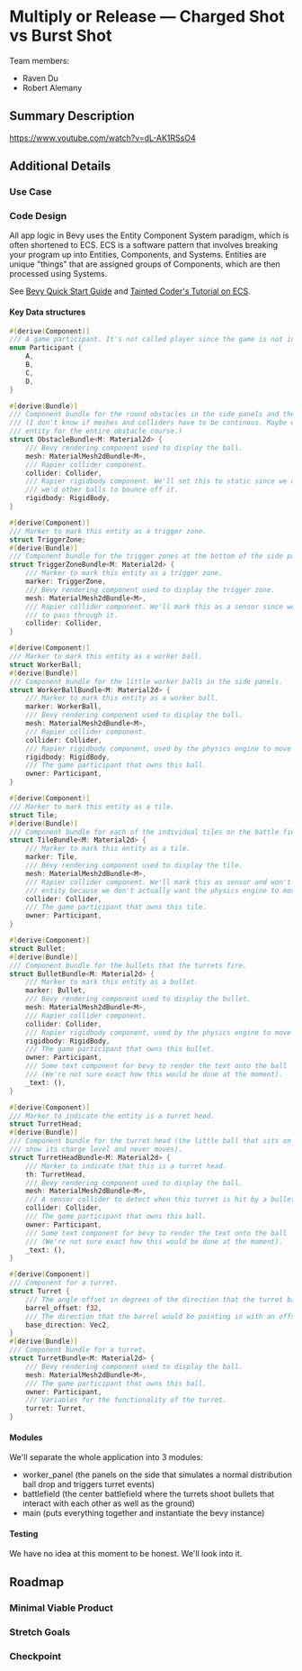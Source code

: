 # Multiply or Release — Charged Shot vs Burst Shot

Team members:

- Raven Du
- Robert Alemany

## Summary Description

https://www.youtube.com/watch?v=dL-AK1RSsO4

## Additional Details

### Use Case

### Code Design

All app logic in Bevy uses the Entity Component System paradigm, which is often shortened to ECS. 
ECS is a software pattern that involves breaking your program up into Entities, Components, and 
Systems. Entities are unique "things" that are assigned groups of Components, which are then 
processed using Systems.

See [Bevy Quick Start Guide](https://bevyengine.org/learn/quick-start/getting-started/ecs/) and 
[Tainted Coder's Tutorial on ECS](https://taintedcoders.com/bevy/ecs/).

#### Key Data structures

```rust
#[derive(Component)]
/// A game participant. It's not called player since the game is not interactive.
enum Participant {
    A,
    B,
    C,
    D,
}

#[derive(Bundle)]
/// Component bundle for the round obstacles in the side panels and the walls.
/// (I don't know if meshes and colliders have to be continous. Maybe we can just make a single
/// entity for the entire obstacle course.)
struct ObstacleBundle<M: Material2d> {
    /// Bevy rendering component used to display the ball.
    mesh: MaterialMesh2dBundle<M>,
    /// Rapier collider component.
    collider: Collider,
    /// Rapier rigidbody component. We'll set this to static since we don't want these to move, but
    /// we'd other balls to bounce off it.
    rigidbody: RigidBody,
}

#[derive(Component)]
/// Marker to mark this entity as a trigger zone.
struct TriggerZone;
#[derive(Bundle)]
/// Component bundle for the trigger zones at the bottom of the side panels.
struct TriggerZoneBundle<M: Material2d> {
    /// Marker to mark this entity as a trigger zone.
    marker: TriggerZone,
    /// Bevy rendering component used to display the trigger zone.
    mesh: MaterialMesh2dBundle<M>,
    /// Rapier collider component. We'll mark this as a sensor since we want the balls to be able
    /// to pass through it.
    collider: Collider,
}

#[derive(Component)]
/// Marker to mark this entity as a worker ball.
struct WorkerBall;
#[derive(Bundle)]
/// Component bundle for the little worker balls in the side panels.
struct WorkerBallBundle<M: Material2d> {
    /// Marker to mark this entity as a worker ball.
    marker: WorkerBall,
    /// Bevy rendering component used to display the ball.
    mesh: MaterialMesh2dBundle<M>,
    /// Rapier collider component.
    collider: Collider,
    /// Rapier rigidbody component, used by the physics engine to move the entity.
    rigidbody: RigidBody,
    /// The game participant that owns this ball.
    owner: Participant,
}

#[derive(Component)]
/// Marker to mark this entity as a tile.
struct Tile;
#[derive(Bundle)]
/// Component bundle for each of the individual tiles on the battle field.
struct TileBundle<M: Material2d> {
    /// Marker to mark this entity as a tile.
    marker: Tile,
    /// Bevy rendering component used to display the tile.
    mesh: MaterialMesh2dBundle<M>,
    /// Rapier collider component. We'll mark this as sensor and won't add a rigidbody to this
    /// entity because we don't actually want the physics engine to move itl.
    collider: Collider,
    /// The game participant that owns this tile.
    owner: Participant,
}

#[derive(Component)]
struct Bullet;
#[derive(Bundle)]
/// Component bundle for the bullets that the turrets fire.
struct BulletBundle<M: Material2d> {
    /// Marker to mark this entity as a bullet.
    marker: Bullet,
    /// Bevy rendering component used to display the bullet.
    mesh: MaterialMesh2dBundle<M>,
    /// Rapier collider component.
    collider: Collider,
    /// Rapier rigidbody component, used by the physics engine to move the entity.
    rigidbody: RigidBody,
    /// The game participant that owns this bullet.
    owner: Participant,
    /// Some text component for bevy to render the text onto the ball
    /// (We're not sure exact how this would be done at the moment).
    _text: (),
}

#[derive(Component)]
/// Marker to indicate the entity is a turret head.
struct TurretHead;
#[derive(Bundle)]
/// Component bundle for the turret head (the little ball that sits on the top of the turret to
/// show its charge level and never moves).
struct TurretHeadBundle<M: Material2d> {
    /// Marker to indicate that this is a turret head.
    th: TurretHead,
    /// Bevy rendering component used to display the ball.
    mesh: MaterialMesh2dBundle<M>,
    /// A sensor collider to detect when this turret is hit by a bullet.
    collider: Collider,
    /// The game participant that owns this ball.
    owner: Participant,
    /// Some text component for bevy to render the text onto the ball
    /// (We're not sure exact how this would be done at the moment).
    _text: (),
}

#[derive(Component)]
/// Component for a turret.
struct Turret {
    /// The angle offset in degrees of the direction that the turret barrel is pointing.
    barrel_offset: f32,
    /// The direction that the barrel would be pointing in with an offset_angle of 0.
    base_direction: Vec2,
}
#[derive(Bundle)]
/// Component bundle for a turret.
struct TurretBundle<M: Material2d> {
    /// Bevy rendering component used to display the ball.
    mesh: MaterialMesh2dBundle<M>,
    /// The game participant that owns this ball.
    owner: Participant,
    /// Variables for the functionality of the turret.
    turret: Turret,
}
```

#### Modules

We'll separate the whole application into 3 modules:
- worker_panel (the panels on the side that simulates a normal distribution ball drop and triggers 
turret events)
- battlefield (the center battlefield where the turrets shoot bullets that interact with each 
other as well as the ground)
- main (puts everything together and instantiate the bevy instance)

#### Testing

We have no idea at this moment to be honest. We'll look into it.

## Roadmap

### Minimal Viable Product

### Stretch Goals

### Checkpoint

